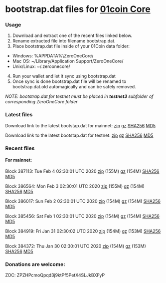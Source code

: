 # bootstrap.dat files for [01coin Core](https://01coin.io)

### Usage

1. Download and extract one of the recent files linked below.
2. Rename extracted file into filename bootstrap.dat.
3. Place bootstrap.dat file inside of your 01Coin data folder:
 - Windows: %APPDATA%\ZeroOneCore\
 - Mac OS: ~/Library/Application Support/ZeroOneCore/
 - Unix/Linux: ~/.zeroonecore/
4. Run your wallet and let it sync using bootstrap.dat
5. Once sync is done bootstrap.dat file will be renamed to bootstrap.dat.old automagically and can be safely removed.

_NOTE: bootstrap.dat for testnet must be placed in **testnet3** subfolder of corresponding ZeroOneCore folder_

### Latest files
Download link to the latest bootstap.dat for mainnet: [zip](https://files.01coin.io/mainnet/bootstrap.dat.zip) [gz](https://files.01coin.io/mainnet/bootstrap.dat.tar.gz) [SHA256](https://files.01coin.io/mainnet/sha256.txt) [MD5](https://files.01coin.io/mainnet/md5.txt)

Download link to the latest bootstap.dat for testnet: [zip](https://files.01coin.io/testnet/bootstrap.dat.zip) [gz](https://files.01coin.io/testnet/bootstrap.dat.tar.gz) [SHA256](https://files.01coin.io/testnet/sha256.txt) [MD5](https://files.01coin.io/testnet/md5.txt)

### Recent files

#### For mainnet:

Block 387113: Tue Feb  4 02:30:01 UTC 2020 [zip](https://files.01coin.io/mainnet/2020-02-04/bootstrap.dat.zip) (155M) [gz](https://files.01coin.io/mainnet/2020-02-04/bootstrap.dat.tar.gz) (154M) [SHA256](https://files.01coin.io/mainnet/2020-02-04/sha256.txt) [MD5](https://files.01coin.io/mainnet/2020-02-04/md5.txt)

Block 386564: Mon Feb  3 02:30:01 UTC 2020 [zip](https://files.01coin.io/mainnet/2020-02-03/bootstrap.dat.zip) (155M) [gz](https://files.01coin.io/mainnet/2020-02-03/bootstrap.dat.tar.gz) (154M) [SHA256](https://files.01coin.io/mainnet/2020-02-03/sha256.txt) [MD5](https://files.01coin.io/mainnet/2020-02-03/md5.txt)

Block 386017: Sun Feb  2 02:30:01 UTC 2020 [zip](https://files.01coin.io/mainnet/2020-02-02/bootstrap.dat.zip) (154M) [gz](https://files.01coin.io/mainnet/2020-02-02/bootstrap.dat.tar.gz) (154M) [SHA256](https://files.01coin.io/mainnet/2020-02-02/sha256.txt) [MD5](https://files.01coin.io/mainnet/2020-02-02/md5.txt)

Block 385456: Sat Feb  1 02:30:01 UTC 2020 [zip](https://files.01coin.io/mainnet/2020-02-01/bootstrap.dat.zip) (154M) [gz](https://files.01coin.io/mainnet/2020-02-01/bootstrap.dat.tar.gz) (154M) [SHA256](https://files.01coin.io/mainnet/2020-02-01/sha256.txt) [MD5](https://files.01coin.io/mainnet/2020-02-01/md5.txt)

Block 384919: Fri Jan 31 02:30:02 UTC 2020 [zip](https://files.01coin.io/mainnet/2020-01-31/bootstrap.dat.zip) (154M) [gz](https://files.01coin.io/mainnet/2020-01-31/bootstrap.dat.tar.gz) (153M) [SHA256](https://files.01coin.io/mainnet/2020-01-31/sha256.txt) [MD5](https://files.01coin.io/mainnet/2020-01-31/md5.txt)

Block 384372: Thu Jan 30 02:30:01 UTC 2020 [zip](https://files.01coin.io/mainnet/2020-01-30/bootstrap.dat.zip) (154M) [gz](https://files.01coin.io/mainnet/2020-01-30/bootstrap.dat.tar.gz) (153M) [SHA256](https://files.01coin.io/mainnet/2020-01-30/sha256.txt) [MD5](https://files.01coin.io/mainnet/2020-01-30/md5.txt)


### Donations are welcome:

ZOC: ZPZHPcmoQpqd3j9ktPf5PetX4SLJkBXFyP

